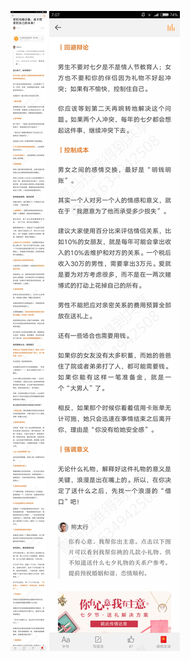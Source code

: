 ![](../../images/2017年08月/GX0827掌控攻略合集：谁不想掌控自己的未来？.jpg)
![](../../images/2017年08月/GX0827掌控攻略合集：谁不想掌控自己的未来？2.jpg)
